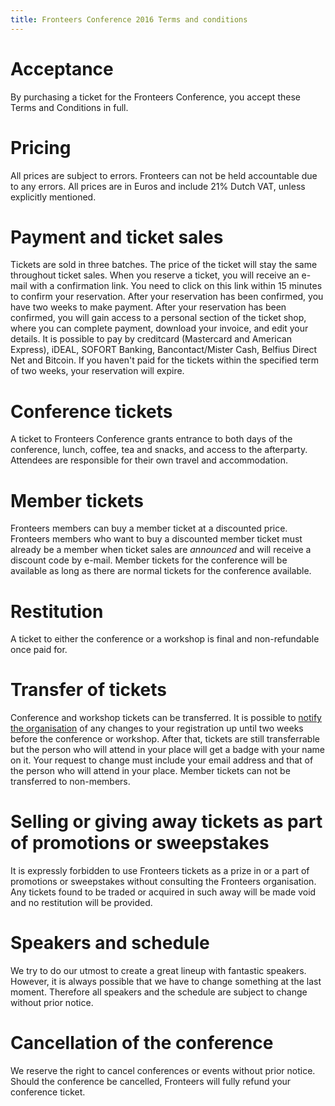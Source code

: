 ```yaml
---
title: Fronteers Conference 2016 Terms and conditions
---
```

# Acceptance

By purchasing a ticket for the Fronteers Conference, you accept these Terms and Conditions in full.

# Pricing

All prices are subject to errors. Fronteers can not be held accountable due to any errors. All prices are in Euros and include 21% Dutch VAT, unless explicitly mentioned.

# Payment and ticket sales

Tickets are sold in three batches. The price of the ticket will stay the same throughout ticket sales. When you reserve a ticket, you will receive an e-mail with a confirmation link. You need to click on this link within 15 minutes to confirm your reservation. After your reservation has been confirmed, you have two weeks to make payment. After your reservation has been confirmed, you will gain access to a personal section of the ticket shop, where you can complete payment, download your invoice, and edit your details. It is possible to pay by creditcard (Mastercard and American Express), iDEAL, SOFORT Banking, Bancontact/Mister Cash, Belfius Direct Net and Bitcoin. If you haven't paid for the tickets within the specified term of two weeks, your reservation will expire.

# Conference tickets

A ticket to Fronteers Conference grants entrance to both days of the conference, lunch, coffee, tea and snacks, and access to the afterparty. Attendees are responsible for their own travel and accommodation.

# Member tickets

Fronteers members can buy a member ticket at a discounted price. Fronteers members who want to buy a discounted member ticket must already be a member when ticket sales are _announced_ and will receive a discount code by e-mail. Member tickets for the conference will be available as long as there are normal tickets for the conference available.

# Restitution

A ticket to either the conference or a workshop is final and non-refundable once paid for.

# Transfer of tickets

Conference and workshop tickets can be transferred. It is possible to [notify the organisation](/congres/2016/contact) of any changes to your registration up until two weeks before the conference or workshop. After that, tickets are still transferrable but the person who will attend in your place will get a badge with your name on it. Your request to change must include your email address and that of the person who will attend in your place. Member tickets can not be transferred to non-members.

# Selling or giving away tickets as part of promotions or sweepstakes

It is expressly forbidden to use Fronteers tickets as a prize in or a part of promotions or sweepstakes without consulting the Fronteers organisation. Any tickets found to be traded or acquired in such away will be made void and no restitution will be provided.

# Speakers and schedule

We try to do our utmost to create a great lineup with fantastic speakers. However, it is always possible that we have to change something at the last moment. Therefore all speakers and the schedule are subject to change without prior notice.

# Cancellation of the conference

We reserve the right to cancel conferences or events without prior notice. Should the conference be cancelled, Fronteers will fully refund your conference ticket.